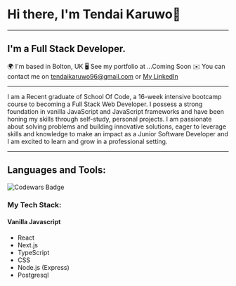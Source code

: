 # Hi there, I'm Tendai Karuwo👋

<hr/>

## I'm a Full Stack Developer.

🌍  I'm based in Bolton, UK
🖥️  See my portfolio at <a>...Coming Soon</a>
✉️  You can contact me on tendaikaruwo96@gmail.com or <a href="https://www.linkedin.com/in/tendai-karuwo-6a1869166/" alt=" Tendai Karuwo's Linkedin Profile" > My LinkedIn </a> 
<hr/>
I am a Recent graduate of School Of Code, a 16-week intensive bootcamp course to becoming a Full Stack Web Developer. I possess a strong foundation in vanilla JavaScript and JavaScript frameworks and have been honing my skills through self-study, personal projects. I am passionate about solving problems and building innovative
solutions, eager to leverage skills and knowledge to make an impact as a Junior Software Developer and I am excited to learn and grow in a professional setting.

<hr/>

## Languages and Tools:

<img src="https://www.codewars.com/users/Tendaik96/badges/large" alt="Codewars Badge"/>

### My Tech Stack:

#### Vanilla Javascript

- React
- Next.js
- TypeScript
- CSS
- Node.js (Express)
- Postgresql



